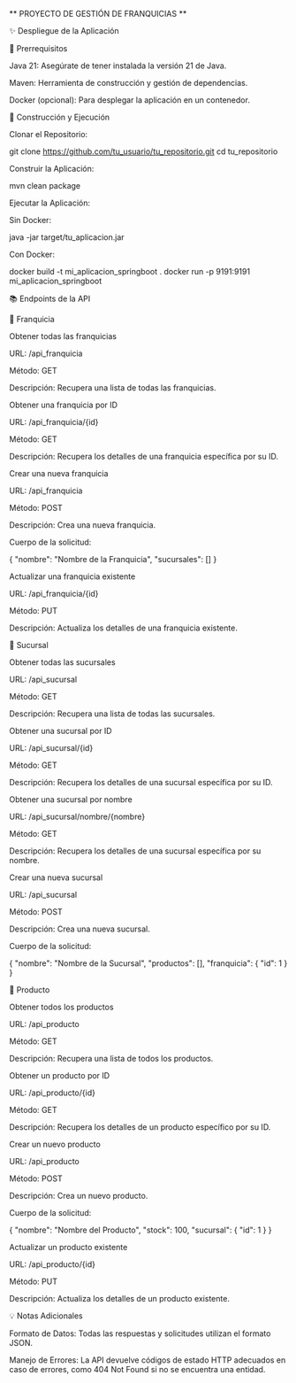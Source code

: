 ** PROYECTO DE GESTIÓN DE FRANQUICIAS **

✨ Despliegue de la Aplicación

🔧 Prerrequisitos

Java 21: Asegúrate de tener instalada la versión 21 de Java.

Maven: Herramienta de construcción y gestión de dependencias.

Docker (opcional): Para desplegar la aplicación en un contenedor.

🚀 Construcción y Ejecución

Clonar el Repositorio:

git clone https://github.com/tu_usuario/tu_repositorio.git
cd tu_repositorio

Construir la Aplicación:

mvn clean package

Ejecutar la Aplicación:

Sin Docker:

java -jar target/tu_aplicacion.jar

Con Docker:

docker build -t mi_aplicacion_springboot .
docker run -p 9191:9191 mi_aplicacion_springboot

📚 Endpoints de la API

🏢 Franquicia

Obtener todas las franquicias

URL: /api_franquicia

Método: GET

Descripción: Recupera una lista de todas las franquicias.

Obtener una franquicia por ID

URL: /api_franquicia/{id}

Método: GET

Descripción: Recupera los detalles de una franquicia específica por su ID.

Crear una nueva franquicia

URL: /api_franquicia

Método: POST

Descripción: Crea una nueva franquicia.

Cuerpo de la solicitud:

{
  "nombre": "Nombre de la Franquicia",
  "sucursales": []
}

Actualizar una franquicia existente

URL: /api_franquicia/{id}

Método: PUT

Descripción: Actualiza los detalles de una franquicia existente.

🏬 Sucursal

Obtener todas las sucursales

URL: /api_sucursal

Método: GET

Descripción: Recupera una lista de todas las sucursales.

Obtener una sucursal por ID

URL: /api_sucursal/{id}

Método: GET

Descripción: Recupera los detalles de una sucursal específica por su ID.

Obtener una sucursal por nombre

URL: /api_sucursal/nombre/{nombre}

Método: GET

Descripción: Recupera los detalles de una sucursal específica por su nombre.

Crear una nueva sucursal

URL: /api_sucursal

Método: POST

Descripción: Crea una nueva sucursal.

Cuerpo de la solicitud:

{
  "nombre": "Nombre de la Sucursal",
  "productos": [],
  "franquicia": {
    "id": 1
  }
}

🛒 Producto

Obtener todos los productos

URL: /api_producto

Método: GET

Descripción: Recupera una lista de todos los productos.

Obtener un producto por ID

URL: /api_producto/{id}

Método: GET

Descripción: Recupera los detalles de un producto específico por su ID.

Crear un nuevo producto

URL: /api_producto

Método: POST

Descripción: Crea un nuevo producto.

Cuerpo de la solicitud:

{
  "nombre": "Nombre del Producto",
  "stock": 100,
  "sucursal": {
    "id": 1
  }
}

Actualizar un producto existente

URL: /api_producto/{id}

Método: PUT

Descripción: Actualiza los detalles de un producto existente.

💡 Notas Adicionales

Formato de Datos: Todas las respuestas y solicitudes utilizan el formato JSON.

Manejo de Errores: La API devuelve códigos de estado HTTP adecuados en caso de errores, como 404 Not Found si no se encuentra una entidad.